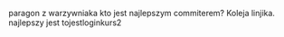 paragon z warzywniaka
kto jest najlepszym commiterem?
Koleja linjika.
najlepszy jest tojestloginkurs2
